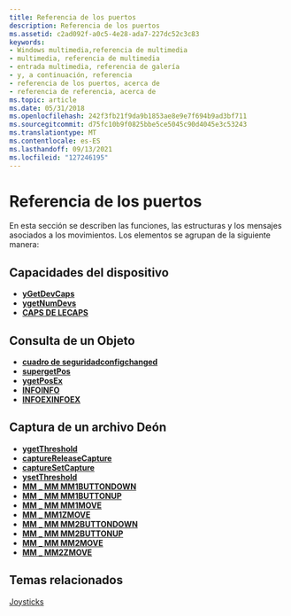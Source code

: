 ```yaml
---
title: Referencia de los puertos
description: Referencia de los puertos
ms.assetid: c2ad092f-a0c5-4e28-ada7-227dc52c3c83
keywords:
- Windows multimedia,referencia de multimedia
- multimedia, referencia de multimedia
- entrada multimedia, referencia de galería
- y, a continuación, referencia
- referencia de los puertos, acerca de
- referencia de referencia, acerca de
ms.topic: article
ms.date: 05/31/2018
ms.openlocfilehash: 242f3fb21f9da9b1853ae8e9e7f694b9ad3bf711
ms.sourcegitcommit: d75fc10b9f0825bbe5ce5045c90d4045e3c53243
ms.translationtype: MT
ms.contentlocale: es-ES
ms.lasthandoff: 09/13/2021
ms.locfileid: "127246195"
---
```

# <a name="joystick-reference"></a>Referencia de los puertos

En esta sección se describen las funciones, las estructuras y los mensajes asociados a los movimientos. Los elementos se agrupan de la siguiente manera:

## <a name="device-capabilities"></a>Capacidades del dispositivo

-   [**yGetDevCaps**](/windows/win32/api/joystickapi/nf-joystickapi-joygetdevcaps)
-   [**ygetNumDevs**](/windows/win32/api/joystickapi/nf-joystickapi-joygetnumdevs)
-   [**CAPS DE LECAPS**](/windows/win32/api/joystickapi/ns-joystickapi-joycaps)

## <a name="querying-a-joystick"></a>Consulta de un Objeto

-   [**cuadro de seguridadconfigchanged**](/windows/desktop/api/joystickapi/nf-joystickapi-joyconfigchanged)
-   [**supergetPos**](/windows/win32/api/joystickapi/nf-joystickapi-joygetpos)
-   [**ygetPosEx**](/windows/win32/api/joystickapi/nf-joystickapi-joygetposex)
-   [**INFOINFO**](/windows/win32/api/joystickapi/ns-joystickapi-joyinfo)
-   [**INFOEXINFOEX**](/windows/win32/api/joystickapi/ns-joystickapi-joyinfoex)

## <a name="capturing-a-joystick"></a>Captura de un archivo Deón

-   [**ygetThreshold**](/windows/win32/api/joystickapi/nf-joystickapi-joygetthreshold)
-   [**captureReleaseCapture**](/windows/win32/api/joystickapi/nf-joystickapi-joyreleasecapture)
-   [**captureSetCapture**](/windows/win32/api/joystickapi/nf-joystickapi-joysetcapture)
-   [**ysetThreshold**](/windows/win32/api/joystickapi/nf-joystickapi-joysetthreshold)
-   [**MM \_ MM MM1BUTTONDOWN**](mm-joy1buttondown.md)
-   [**MM \_ MM MM1BUTTONUP**](mm-joy1buttonup.md)
-   [**MM \_ MM MM1MOVE**](mm-joy1move.md)
-   [**MM \_ MM1ZMOVE**](mm-joy1zmove.md)
-   [**MM \_ MM MM2BUTTONDOWN**](mm-joy2buttondown.md)
-   [**MM \_ MM MM2BUTTONUP**](mm-joy2buttonup.md)
-   [**MM \_ MM MM2MOVE**](mm-joy2move.md)
-   [**MM \_ MM2ZMOVE**](mm-joy2zmove.md)

## <a name="related-topics"></a>Temas relacionados

<dl> <dt>

[Joysticks](joysticks.md)
</dt> </dl>

 

 